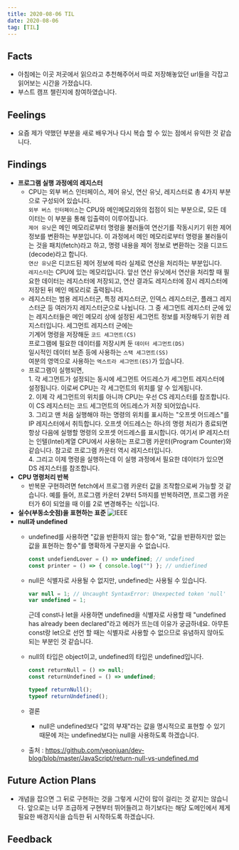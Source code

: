 ```yaml
---
title: 2020-08-06 TIL
date: 2020-08-06
tag: [TIL]
---
```


## Facts

- 아침에는 이곳 저곳에서 읽으라고 추천해주어서 따로 저장해놓았던 url들을 각잡고 읽어보는 시간을 가졌습니다.
- 부스트 캠프 챌린지에 참여하였습니다.

## Feelings

- 요즘 제가 약했던 부분을 새로 배우거나 다시 복습 할 수 있는 점에서 유익한 것 같습니다.

## Findings

- **프로그램 실행 과정에의 레지스터**
  - CPU는 외부 버스 인터페이스, 제어 유닛, 연산 유닛, 레지스터로 총 4가지 부분으로 구성되어 있습니다.  
    `외부 버스 인터페이스`는 CPU와 메인메모리와의 접점이 되는 부분으로, 모든 데이터는 이 부분을 통해 입출력이 이루어집니다.  
    `제어 유닛`은 메인 메모리로부터 명령을 불러들여 연산기를 작동시키기 위한 제어 정보를 변환하는 부분입니다. 이 과정에서 메인 메모리로부터 명령을 불러들이는 것을 패치(fetch)라고 하고, 명령 내용을 제어 정보로 변환하는 것을 디코드(decode)라고 합니다.  
    `연산 유닛`은 디코드된 제어 정보에 따라 실제로 연산을 처리하는 부분입니다.  
    `레지스터`는 CPU에 있는 메모리입니다. 앞선 연산 유닛에서 연산을 처리할 때 필요한 데이터는 레지스터에 저장되고, 연산 결과도 레지스터에 잠시 레지스터에 저장된 뒤 메인 메모리로 출력됩니다.
  - 레지스터는 범용 레지스터군, 특정 레지스터군, 인덱스 레지스터군, 플래그 레지스터군 등 여러가지 레지스터군으로 나뉩니다. 그 중 세그먼트 레지스터 군에 있는 레지스터들은 메인 메모리 상에 설정된 세그먼트 정보를 저장해두기 위한 레지스터입니다. 세그먼트 레지스터 군에는  
    기계어 명령을 저장해둔 `코드 세그먼트(CS)`  
    프로그램에 필요한 데이터를 저장시켜 둔 `데이터 세그먼트(DS)`  
    일시적인 데이터 보존 등에 사용하는 `스택 세그먼트(SS)`  
    여분의 영역으로 사용하는 `엑스트라 세그먼트(ES)`가 있습니다.
  - 프로그램이 실행되면,  
    1\. 각 세그먼트가 설정되는 동시에 세그먼트 어드레스가 세그먼트 레지스터에 설정됩니다. 이로써 CPU는 각 세그먼트의 위치를 알 수 있게됩니다.  
    2\. 이제 각 세그먼트의 위치를 아니까 CPU는 우선 CS 레지스터를 참조합니다. 이 CS 레지스터는 코드 세그먼트의 어드레스가 저장 되어있습니다.  
    3\. 그리고 맨 처음 실행해야 하는 명령의 위치를 표시하는 "오프셋 어드레스"를 IP 레지스터에서 취득합니다. 오프셋 어드레스는 하나의 명령 처리가 종료되면 항상 다음에 실행할 명령의 오프셋 어드레스를 표시합니다. 여기서 IP 레지스터는 인텔(Intel)계열 CPU에서 사용하는 프로그램 카운터(Program Counter)와 같습니다. 참고로 프로그램 카운터 역시 레지스터입니다.  
    4\. 그리고 이제 명령을 실행하는데 이 실행 과정에서 필요한 데이터가 있으면 DS 레지스터를 참조합니다.
- **CPU 명령처리 반복**
  - 반복문 구현하려면 fetch에서 프로그램 카운터 값을 조작함으로써 가능할 것 같습니다. 예를 들어, 프로그램 카운터 2부터 5까지를 반복하려면, 프로그램 카운터가 6이 되었을 때 이를 2로 변경해주는 식입니다.
- **실수(부동소숫점)을 표현하는 표준**
    ![IEEE](https://steemitimages.com/DQme3vRe1nGigGs1GfZkU5ffbufAs1gSNT4MKqR7F1PcxCi/IEEE754.png)
- **null과 undefined**
  - undefined를 사용하면 "값을 반환하지 않는 함수"와, "값을 반환하지만 없는 값을 표현하는 함수"를 명확하게 구분지을 수 없습니다.

      ```javascript
      const undefiendLover = () => undefined; // undefined
      const printer = () => { console.log("") }; // undiefined
      ```

  - null은 식별자로 사용될 수 없지만, undefined는 사용될 수 있습니다.

      ```javascript
      var null = 1; // Uncaught SyntaxError: Unexpected token 'null'
      var undefined = 1;
      ```

      근데 const나 let을 사용하면 undefined을 식별자로 사용할 때 "undefined has already been declared"라고 에러가 뜨는데 이유가 궁금하네요. 아무튼 const랑 let으로 선언 할 때는 식별자로 사용할 수 없으므로 유념하지 않아도 되는 부분인 것 같습니다.
  - null의 타입은 object이고, undefined의 타입은 undefined입니다.

      ```javascript
      const returnNull = () => null;
      const returnUndefined = () => undefined;

      typeof returnNull();
      typeof returnUndefined();
      ```

  - 결론
    - null은 undefined보다 "값의 부재"라는 값을 명시적으로 표현할 수 있기 때문에 저는 undefined보다는 null을 사용하도록 하겠습니다.
  - 출처 : https://github.com/yeonjuan/dev-blog/blob/master/JavaScript/return-null-vs-undefined.md

## Future Action Plans

- 개념을 잡으면 그 뒤로 구현하는 것을 그렇게 시간이 많이 걸리는 것 같지는 않습니다. 앞으로는 너무 조급하게 구현부터 뛰어들려고 하기보다는 해당 도메인에서 제게 필요한 배경지식을 습득한 뒤 시작하도록 하겠습니다.

## Feedback
